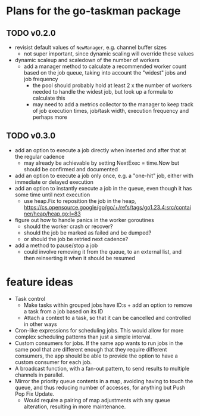 # Plans for the go-taskman package

## TODO v0.2.0

- revisist default values of `NewManager`, e.g. channel buffer sizes
  - not super important, since dynamic scaling will override these values
- dynamic scaleup and scaledown of the number of workers
  - add a manager method to calculate a recommended worker count based on the job queue, taking into account the "widest" jobs and job frequency
    - the pool should probably hold at least 2 x the number of workers needed to handle the widest job, but look up a formula to calculate this
    - may need to add a metrics collector to the manager to keep track of job execution times, job/task width, execution frequency and perhaps more

## TODO v0.3.0

- add an option to execute a job directly when inserted and after that at the regular cadence
  - may already be achievable by setting NextExec = time.Now but should be confirmed and documented
- add an option to execute a job only once, e.g. a "one-hit" job, either with immediate or delayed execution
- add an option to instantly execute a job in the queue, even though it has some time until next execution
  - use heap.Fix to reposition the job in the heap, https://cs.opensource.google/go/go/+/refs/tags/go1.23.4:src/container/heap/heap.go;l=83
- figure out how to handle panics in the worker goroutines
  - should the worker crash or recover?
  - should the job be marked as failed and be dumped?
  - or should the job be retried next cadence?
- add a method to pause/stop a job
  - could involve removing it from the queue, to an external list, and then reinserting it when it should be resumed

# feature ideas

- Task control
  - Make tasks within grouped jobs have ID:s + add an option to remove a task from a job based on its ID
  - Attach a context to a task, so that it can be cancelled and controlled in other ways
- Cron-like expressions for scheduling jobs. This would allow for more complex scheduling patterns than just a simple interval.
- Custom consumers for jobs. If the same app wants to run jobs in the same pool that are different enough that they require different consumers, the app should be able to provide the option to have a custom consumer for each job.
- A broadcast function, with a fan-out pattern, to send results to multiple channels in parallel.
- Mirror the priority queue contents in a map, avoiding having to touch the queue, and thus reducing number of accesses, for anything but Push Pop Fix Update.
  - Would require a pairing of map adjustments with any queue alteration, resulting in more maintenance.
